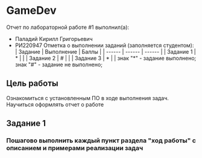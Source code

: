 # GameDev
Отчет по лабораторной работе #1 выполнил(а):
- Паладий Кирилл Григорьевич
- РИ220947
Отметка о выполнении заданий (заполняется студентом):
| Задание | Выполнение | Баллы |
| ------ | ------ | ------ |
| Задание 1 | * |  |
| Задание 2 | # |  |
| Задание 3 | * |  |
знак "*" - задание выполнено; знак "#" - задание не выполнено;
## Цель работы
Ознакомиться с установленным ПО в ходе выполнения задач. Научиться оформлять отчет о работе

## Задание 1
### Пошагово выполнить каждый пункт раздела "ход работы" с описанием и примерами реализации задач
